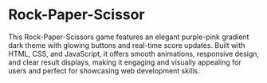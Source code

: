 # Rock-Paper-Scissor
This Rock-Paper-Scissors game features an elegant purple-pink gradient dark theme with glowing buttons and real-time score updates. Built with HTML, CSS, and JavaScript, it offers smooth animations, responsive design, and clear result displays, making it engaging and visually appealing for users and perfect for showcasing web development skills.
